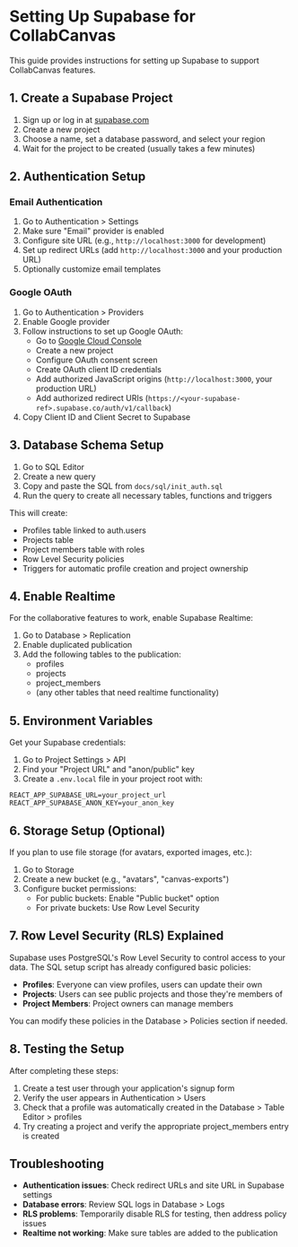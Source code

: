 # Setting Up Supabase for CollabCanvas

This guide provides instructions for setting up Supabase to support CollabCanvas features.

## 1. Create a Supabase Project

1. Sign up or log in at [supabase.com](https://supabase.com)
2. Create a new project
3. Choose a name, set a database password, and select your region
4. Wait for the project to be created (usually takes a few minutes)

## 2. Authentication Setup

### Email Authentication

1. Go to Authentication > Settings
2. Make sure "Email" provider is enabled
3. Configure site URL (e.g., `http://localhost:3000` for development)
4. Set up redirect URLs (add `http://localhost:3000` and your production URL)
5. Optionally customize email templates

### Google OAuth

1. Go to Authentication > Providers
2. Enable Google provider
3. Follow instructions to set up Google OAuth:
   - Go to [Google Cloud Console](https://console.cloud.google.com/)
   - Create a new project
   - Configure OAuth consent screen
   - Create OAuth client ID credentials
   - Add authorized JavaScript origins (`http://localhost:3000`, your production URL)
   - Add authorized redirect URIs (`https://<your-supabase-ref>.supabase.co/auth/v1/callback`)
4. Copy Client ID and Client Secret to Supabase

## 3. Database Schema Setup

1. Go to SQL Editor
2. Create a new query
3. Copy and paste the SQL from `docs/sql/init_auth.sql`
4. Run the query to create all necessary tables, functions and triggers

This will create:
- Profiles table linked to auth.users
- Projects table
- Project members table with roles
- Row Level Security policies
- Triggers for automatic profile creation and project ownership

## 4. Enable Realtime

For the collaborative features to work, enable Supabase Realtime:

1. Go to Database > Replication
2. Enable duplicated publication
3. Add the following tables to the publication:
   - profiles
   - projects
   - project_members
   - (any other tables that need realtime functionality)

## 5. Environment Variables

Get your Supabase credentials:

1. Go to Project Settings > API
2. Find your "Project URL" and "anon/public" key
3. Create a `.env.local` file in your project root with:

```
REACT_APP_SUPABASE_URL=your_project_url
REACT_APP_SUPABASE_ANON_KEY=your_anon_key
```

## 6. Storage Setup (Optional)

If you plan to use file storage (for avatars, exported images, etc.):

1. Go to Storage
2. Create a new bucket (e.g., "avatars", "canvas-exports")
3. Configure bucket permissions:
   - For public buckets: Enable "Public bucket" option
   - For private buckets: Use Row Level Security

## 7. Row Level Security (RLS) Explained

Supabase uses PostgreSQL's Row Level Security to control access to your data. The SQL setup script has already configured basic policies:

- **Profiles**: Everyone can view profiles, users can update their own
- **Projects**: Users can see public projects and those they're members of
- **Project Members**: Project owners can manage members

You can modify these policies in the Database > Policies section if needed.

## 8. Testing the Setup

After completing these steps:

1. Create a test user through your application's signup form
2. Verify the user appears in Authentication > Users
3. Check that a profile was automatically created in the Database > Table Editor > profiles
4. Try creating a project and verify the appropriate project_members entry is created

## Troubleshooting

- **Authentication issues**: Check redirect URLs and site URL in Supabase settings
- **Database errors**: Review SQL logs in Database > Logs
- **RLS problems**: Temporarily disable RLS for testing, then address policy issues
- **Realtime not working**: Make sure tables are added to the publication 